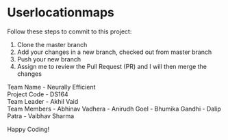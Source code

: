 # Userlocationmaps
Follow these steps to commit to this project:

   1) Clone the master branch
   2) Add your changes in a new branch, checked out from master branch
   3) Push your new branch
   4) Assign me to review the Pull Request (PR) and I will then merge the changes
   
Team Name - Neurally Efficient <br />
Project Code - DS164 <br />
Team Leader - Akhil Vaid <br />
Team Members - Abhinav Vadhera
             - Anirudh Goel
             - Bhumika Gandhi
             - Dalip Patra
             - Vaibhav Sharma

Happy Coding!

